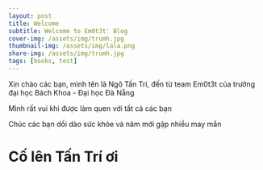 ```yaml
---
layout: post
title: Welcome
subtitle: Welcome to Em0t3t' Blog
cover-img: /assets/img/trumh.jpg
thumbnail-img: /assets/img/lala.png
share-img: /assets/img/trumh.jpg
tags: [books, test]
---
```


Xin chào các bạn, mình tên là Ngô Tấn Trí, đến từ team Em0t3t của trường đại học Bách Khoa - Đại học Đà Nẵng

Mình rất vui khi được làm quen với tất cả các bạn

Chúc các bạn dồi dào sức khỏe và năm mới gặp nhiều may mắn


# Cố lên Tấn Trí ơi
